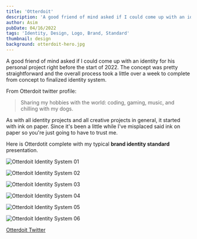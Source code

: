 ```yaml
---
title: 'Otterdoit'
description: 'A good friend of mind asked if I could come up with an identity for his personal project right before the start of 2022. The concept was pretty straightforward and the overall process took a little over a week to complete from concept to finalized identity system.'
author: Asim
pubDate: 04/16/2022
tags: 'Identity, Design, Logo, Brand, Standard'
thumbnail: design
background: otterdoit-hero.jpg
---
```


A good friend of mind asked if I could come up with an identity for his personal project right before the start of 2022. The concept was pretty straightforward and the overall process took a little over a week to complete from concept to finalized identity system. 

From Otterdoit twitter profile:
> Sharing my hobbies with the world: coding, gaming, music, and chilling with my dogs. 

As with all identity projects and all creative projects in general, it started with ink on paper. Since it's been a little while I've misplaced said ink on paper so you're just going to have to trust me.

Here is Otterdotit complete with my typical **brand identity standard** presentation. 

![Otterdoit Identity System 01](/Media/blog/otterdoit-brand-identity-standard-01.jpg)

![Otterdoit Identity System 02](/Media/blog/otterdoit-brand-identity-standard-02.jpg)

![Otterdoit Identity System 03](/Media/blog/otterdoit-brand-identity-standard-03.jpg)

![Otterdoit Identity System 04](/Media/blog/otterdoit-brand-identity-standard-04.jpg)

![Otterdoit Identity System 05](/Media/blog/otterdoit-brand-identity-standard-05.jpg)

![Otterdoit Identity System 06](/Media/blog/otterdoit-brand-identity-standard-06.jpg)

<p class="center-text">
<a href="https://mobile.twitter.com/otterdoit" target="_blank" title="Otterdoit Twitter">Otterdoit Twitter <i class="btr bt-external-link"></i></a>
</p>